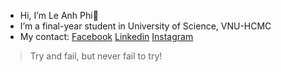 - Hi, I’m Le Anh Phi👋 
- I’m a final-year student in University of Science, VNU-HCMC
- My contact: [Facebook](http://www.facebook.com/leanh.phi.71) [Linkedin](http://www.linkedin.com/in/lê-anh-phi-9404801a7/) [Instagram](https://www.instagram.com/_tefos/)
> Try and fail, but never fail to try!
 
<!---
fissama/fissama is a ✨ special ✨ repository because its `README.md` (this file) appears on your GitHub profile.
You can click the Preview link to take a look at your changes.
--->
